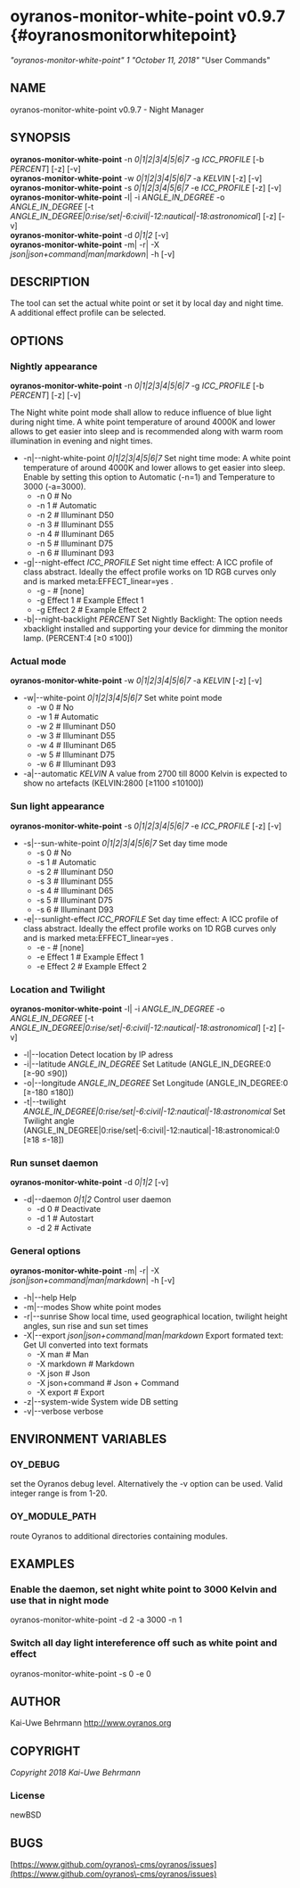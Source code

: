 # oyranos\-monitor\-white\-point v0.9.7 {#oyranosmonitorwhitepoint}
*"oyranos\-monitor\-white\-point"* *1* *"October 11, 2018"* "User Commands"
## NAME
oyranos\-monitor\-white\-point v0.9.7 \- Night Manager
## SYNOPSIS
**oyranos\-monitor\-white\-point** \-n *0|1|2|3|4|5|6|7* \-g *ICC\_PROFILE* [\-b *PERCENT*] [\-z] [\-v]
<br />
**oyranos\-monitor\-white\-point** \-w *0|1|2|3|4|5|6|7* \-a *KELVIN* [\-z] [\-v]
<br />
**oyranos\-monitor\-white\-point** \-s *0|1|2|3|4|5|6|7* \-e *ICC\_PROFILE* [\-z] [\-v]
<br />
**oyranos\-monitor\-white\-point** \-l|  \-i *ANGLE\_IN\_DEGREE* \-o *ANGLE\_IN\_DEGREE* [\-t *ANGLE\_IN\_DEGREE|0:rise/set|\-6:civil|\-12:nautical|\-18:astronomical*] [\-z] [\-v]
<br />
**oyranos\-monitor\-white\-point** \-d *0|1|2* [\-v]
<br />
**oyranos\-monitor\-white\-point** \-m|  \-r|  \-X *json|json+command|man|markdown*|  \-h [\-v]
## DESCRIPTION
The tool can set the actual white point or set it by local day and night time. A additional effect profile can be selected.
## OPTIONS
### Nightly appearance
**oyranos\-monitor\-white\-point** \-n *0|1|2|3|4|5|6|7* \-g *ICC\_PROFILE* [\-b *PERCENT*] [\-z] [\-v]

The Night white point mode shall allow to reduce influence of blue light during night time. A white point temperature of around 4000K and lower allows to get easier into sleep and is recommended along with warm room illumination in evening and night times.

* \-n|\-\-night\-white\-point *0|1|2|3|4|5|6|7*	Set night time mode: A white point temperature of around 4000K and lower allows to get easier into sleep. Enable by setting this option to Automatic (\-n=1) and Temperature to 3000 (\-a=3000).
   * \-n 0		# No
   * \-n 1		# Automatic
   * \-n 2		# Illuminant D50
   * \-n 3		# Illuminant D55
   * \-n 4		# Illuminant D65
   * \-n 5		# Illuminant D75
   * \-n 6		# Illuminant D93
* \-g|\-\-night\-effect *ICC\_PROFILE*	Set night time effect: A ICC profile of class abstract. Ideally the effect profile works on 1D RGB curves only and is marked meta:EFFECT\_linear=yes .
   * \-g \-		# [none]
   * \-g Effect 1		# Example Effect 1
   * \-g Effect 2		# Example Effect 2
* \-b|\-\-night\-backlight *PERCENT*	Set Nightly Backlight: The option needs xbacklight installed and supporting your device for dimming the monitor lamp. (PERCENT:4 [≥0 ≤100])

### Actual mode
**oyranos\-monitor\-white\-point** \-w *0|1|2|3|4|5|6|7* \-a *KELVIN* [\-z] [\-v]

* \-w|\-\-white\-point *0|1|2|3|4|5|6|7*	Set white point mode
   * \-w 0		# No
   * \-w 1		# Automatic
   * \-w 2		# Illuminant D50
   * \-w 3		# Illuminant D55
   * \-w 4		# Illuminant D65
   * \-w 5		# Illuminant D75
   * \-w 6		# Illuminant D93
* \-a|\-\-automatic *KELVIN*	A value from 2700 till 8000 Kelvin is expected to show no artefacts (KELVIN:2800 [≥1100 ≤10100])

### Sun light appearance
**oyranos\-monitor\-white\-point** \-s *0|1|2|3|4|5|6|7* \-e *ICC\_PROFILE* [\-z] [\-v]

* \-s|\-\-sun\-white\-point *0|1|2|3|4|5|6|7*	Set day time mode
   * \-s 0		# No
   * \-s 1		# Automatic
   * \-s 2		# Illuminant D50
   * \-s 3		# Illuminant D55
   * \-s 4		# Illuminant D65
   * \-s 5		# Illuminant D75
   * \-s 6		# Illuminant D93
* \-e|\-\-sunlight\-effect *ICC\_PROFILE*	Set day time effect: A ICC profile of class abstract. Ideally the effect profile works on 1D RGB curves only and is marked meta:EFFECT\_linear=yes .
   * \-e \-		# [none]
   * \-e Effect 1		# Example Effect 1
   * \-e Effect 2		# Example Effect 2

### Location and Twilight
**oyranos\-monitor\-white\-point** \-l|  \-i *ANGLE\_IN\_DEGREE* \-o *ANGLE\_IN\_DEGREE* [\-t *ANGLE\_IN\_DEGREE|0:rise/set|\-6:civil|\-12:nautical|\-18:astronomical*] [\-z] [\-v]

* \-l|\-\-location	Detect location by IP adress
* \-i|\-\-latitude *ANGLE\_IN\_DEGREE*	Set Latitude (ANGLE\_IN\_DEGREE:0 [≥\-90 ≤90])
* \-o|\-\-longitude *ANGLE\_IN\_DEGREE*	Set Longitude (ANGLE\_IN\_DEGREE:0 [≥\-180 ≤180])
* \-t|\-\-twilight *ANGLE\_IN\_DEGREE|0:rise/set|\-6:civil|\-12:nautical|\-18:astronomical*	Set Twilight angle (ANGLE\_IN\_DEGREE|0:rise/set|\-6:civil|\-12:nautical|\-18:astronomical:0 [≥18 ≤\-18])

### Run sunset daemon
**oyranos\-monitor\-white\-point** \-d *0|1|2* [\-v]

* \-d|\-\-daemon *0|1|2*	Control user daemon
   * \-d 0		# Deactivate
   * \-d 1		# Autostart
   * \-d 2		# Activate

### General options
**oyranos\-monitor\-white\-point** \-m|  \-r|  \-X *json|json+command|man|markdown*|  \-h [\-v]

* \-h|\-\-help	Help
* \-m|\-\-modes	Show white point modes
* \-r|\-\-sunrise	Show local time, used geographical location, twilight height angles, sun rise and sun set times
* \-X|\-\-export *json|json+command|man|markdown*	Export formated text: Get UI converted into text formats
   * \-X man		# Man
   * \-X markdown		# Markdown
   * \-X json		# Json
   * \-X json+command		# Json + Command
   * \-X export		# Export
* \-z|\-\-system\-wide	System wide DB setting
* \-v|\-\-verbose	verbose

## ENVIRONMENT VARIABLES
### OY\_DEBUG
set the Oyranos debug level. Alternatively the \-v option can be used. Valid integer range is from 1\-20.
### OY\_MODULE\_PATH
route Oyranos to additional directories containing modules.  
## EXAMPLES
### Enable the daemon, set night white point to 3000 Kelvin and use that in night mode
oyranos\-monitor\-white\-point \-d 2 \-a 3000 \-n 1 
### Switch all day light intereference off such as white point and effect
oyranos\-monitor\-white\-point \-s 0 \-e 0 
## AUTHOR
Kai\-Uwe Behrmann http://www.oyranos.org
## COPYRIGHT
*Copyright 2018 Kai\-Uwe Behrmann*


### License
newBSD
## BUGS
[https://www.github.com/oyranos\-cms/oyranos/issues](https://www.github.com/oyranos\-cms/oyranos/issues)

